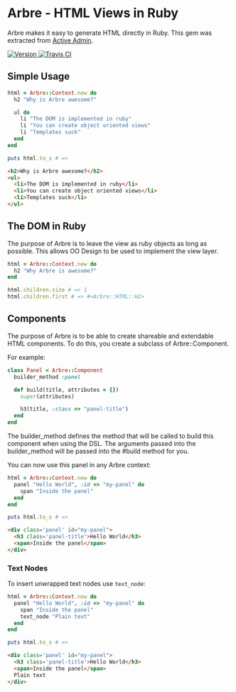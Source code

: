 # Arbre - HTML Views in Ruby

Arbre makes it easy to generate HTML directly in Ruby. This gem was extracted from [Active Admin](https://github.com/gregbell/active_admin).

[![Version  ](http://img.shields.io/gem/v/arbre.svg)                 ](https://rubygems.org/gems/arbre)
[![Travis CI](http://img.shields.io/travis/gregbell/arbre/master.svg)](https://travis-ci.org/gregbell/arbre)

## Simple Usage

```ruby
html = Arbre::Context.new do
  h2 "Why is Arbre awesome?"

  ul do
    li "The DOM is implemented in ruby"
    li "You can create object oriented views"
    li "Templates suck"
  end
end

puts html.to_s # =>
```

```html
<h2>Why is Arbre awesome?</h2>
<ul>
  <li>The DOM is implemented in ruby</li>
  <li>You can create object oriented views</li>
  <li>Templates suck</li>
</ul>
```

## The DOM in Ruby

The purpose of Arbre is to leave the view as ruby objects as long
as possible. This allows OO Design to be used to implement the view layer.

```ruby
html = Arbre::Context.new do
  h2 "Why Arbre is awesome?"
end

html.children.size # => 1
html.children.first # => #<Arbre::HTML::H2>
```

## Components

The purpose of Arbre is to be able to create shareable and extendable HTML
components. To do this, you create a subclass of Arbre::Component.

For example:

```ruby
class Panel < Arbre::Component
  builder_method :panel

  def build(title, attributes = {})
    super(attributes)

    h3(title, :class => "panel-title")
  end
end
```

The builder_method defines the method that will be called to build this component
when using the DSL. The arguments passed into the builder_method will be passed 
into the #build method for you.

You can now use this panel in any Arbre context:

```ruby
html = Arbre::Context.new do
  panel "Hello World", :id => "my-panel" do
    span "Inside the panel"
  end
end

puts html.to_s # =>
```

```html
<div class='panel' id="my-panel">
  <h3 class='panel-title'>Hello World</h3>
  <span>Inside the panel</span>
</div>
```      
      
### Text Nodes

To insert unwrapped text nodes use `text_node`:

```ruby
html = Arbre::Context.new do
  panel "Hello World", :id => "my-panel" do
    span "Inside the panel"
    text_node "Plain text"
  end
end

puts html.to_s # =>
```

```html
<div class='panel' id="my-panel">
  <h3 class='panel-title'>Hello World</h3>
  <span>Inside the panel</span>
  Plain text
</div>
```
